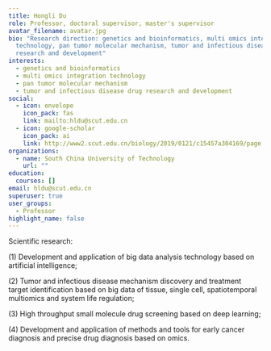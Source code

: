 ```yaml
---
title: Hongli Du
role: Professor, doctoral supervisor, master's supervisor
avatar_filename: avatar.jpg
bio: "Research direction: genetics and bioinformatics, multi omics integration
  technology, pan tumor molecular mechanism, tumor and infectious disease drug
  research and development"
interests:
  - genetics and bioinformatics
  - multi omics integration technology
  - pan tumor molecular mechanism
  - tumor and infectious disease drug research and development
social:
  - icon: envelope
    icon_pack: fas
    link: mailto:hldu@scut.edu.cn
  - icon: google-scholar
    icon_pack: ai
    link: http://www2.scut.edu.cn/biology/2019/0121/c15457a304169/page.htm
organizations:
  - name: South China University of Technology
    url: ""
education:
  courses: []
email: hldu@scut.edu.cn
superuser: true
user_groups:
  - Professor
highlight_name: false
---
```

Scientific research:

(1) Development and application of big data analysis technology based on artificial intelligence;

(2) Tumor and infectious disease mechanism discovery and treatment target identification based on big data of tissue, single cell, spatiotemporal multiomics and system life regulation;

(3) High throughput small molecule drug screening based on deep learning;

(4) Development and application of methods and tools for early cancer diagnosis and precise drug diagnosis based on omics.